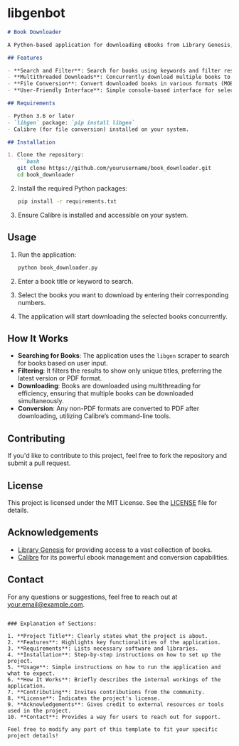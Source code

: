 # libgenbot


```markdown
# Book Downloader

A Python-based application for downloading eBooks from Library Genesis, with support for multiple formats and conversion to PDF. The application leverages multithreading to speed up downloads and provides options for users to select which books to download.

## Features

- **Search and Filter**: Search for books using keywords and filter results based on the latest versions or preferred formats.
- **Multithreaded Downloads**: Concurrently download multiple books to improve download speeds.
- **File Conversion**: Convert downloaded books in various formats (MOBI, EPUB, DJVU, DOCX) to PDF using Calibre.
- **User-Friendly Interface**: Simple console-based interface for selecting books to download.

## Requirements

- Python 3.6 or later
- `libgen` package: `pip install libgen`
- Calibre (for file conversion) installed on your system.

## Installation

1. Clone the repository:
   ```bash
   git clone https://github.com/yourusername/book_downloader.git
   cd book_downloader
   ```

2. Install the required Python packages:
   ```bash
   pip install -r requirements.txt
   ```

3. Ensure Calibre is installed and accessible on your system.

## Usage

1. Run the application:
   ```bash
   python book_downloader.py
   ```

2. Enter a book title or keyword to search.
3. Select the books you want to download by entering their corresponding numbers.
4. The application will start downloading the selected books concurrently.

## How It Works

- **Searching for Books**: The application uses the `libgen` scraper to search for books based on user input.
- **Filtering**: It filters the results to show only unique titles, preferring the latest version or PDF format.
- **Downloading**: Books are downloaded using multithreading for efficiency, ensuring that multiple books can be downloaded simultaneously.
- **Conversion**: Any non-PDF formats are converted to PDF after downloading, utilizing Calibre’s command-line tools.

## Contributing

If you'd like to contribute to this project, feel free to fork the repository and submit a pull request. 

## License

This project is licensed under the MIT License. See the [LICENSE](LICENSE) file for details.

## Acknowledgements

- [Library Genesis](http://libgen.rs/) for providing access to a vast collection of books.
- [Calibre](https://calibre-ebook.com/) for its powerful ebook management and conversion capabilities.

## Contact

For any questions or suggestions, feel free to reach out at [your.email@example.com](mailto:your.email@example.com).
```

### Explanation of Sections:

1. **Project Title**: Clearly states what the project is about.
2. **Features**: Highlights key functionalities of the application.
3. **Requirements**: Lists necessary software and libraries.
4. **Installation**: Step-by-step instructions on how to set up the project.
5. **Usage**: Simple instructions on how to run the application and what to expect.
6. **How It Works**: Briefly describes the internal workings of the application.
7. **Contributing**: Invites contributions from the community.
8. **License**: Indicates the project's license.
9. **Acknowledgements**: Gives credit to external resources or tools used in the project.
10. **Contact**: Provides a way for users to reach out for support.

Feel free to modify any part of this template to fit your specific project details!